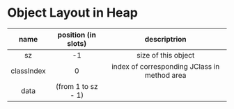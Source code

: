 # Object Layout in Heap

|    name    | position (in slots) |                 descriptrion                 |
| :--------: | :-----------------: | :------------------------------------------: |
|     sz     |         -1          |             size of this object              |
| classIndex |          0          | index of corresponding JClass in method area |
|    data    | (from 1 to sz - 1)  |                                              |

